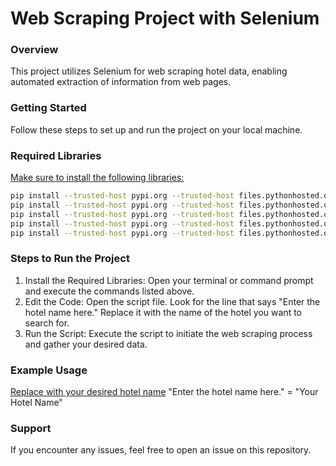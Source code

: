 # Web Scraping Project with Selenium

### Overview
This project utilizes Selenium for web scraping hotel data, enabling automated extraction of information from web pages.


### Getting Started
Follow these steps to set up and run the project on your local machine.


### Required Libraries
<u>Make sure to install the following libraries:</u>
```bash
pip install --trusted-host pypi.org --trusted-host files.pythonhosted.org selenium
pip install --trusted-host pypi.org --trusted-host files.pythonhosted.org webdriver-manager
pip install --trusted-host pypi.org --trusted-host files.pythonhosted.org undetected-chromedriver
pip install --trusted-host pypi.org --trusted-host files.pythonhosted.org requests
pip install --trusted-host pypi.org --trusted-host files.pythonhosted.org beautifulsoup4
```


### Steps to Run the Project
1. Install the Required Libraries: Open your terminal or command prompt and execute the commands listed above.
2. Edit the Code: Open the script file. Look for the line that says "Enter the hotel name here." Replace it with the name of the hotel you want to search for.
3. Run the Script: Execute the script to initiate the web scraping process and gather your desired data.   


### Example Usage
<u>Replace with your desired hotel name</u>
"Enter the hotel name here." = "Your Hotel Name"


### Support
If you encounter any issues, feel free to open an issue on this repository.
